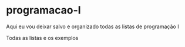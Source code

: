 # programacao-I

Aqui eu vou deixar salvo e organizado todas as listas de programação I 

Todas as listas e os exemplos 